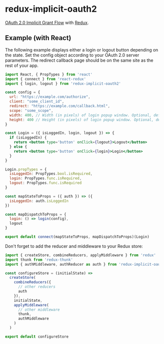 # redux-implicit-oauth2

[OAuth 2.0 Implicit Grant Flow](https://tools.ietf.org/html/rfc6749#section-4.2) with [Redux](https://github.com/reactjs/redux).

## Example (with React)

The following example displays either a login or logout button depending on the state.
Set the config object according to your OAuth 2.0 server parameters.
The redirect callback page should be on the same site as the rest of your app.

```jsx
import React, { PropTypes } from 'react'
import { connect } from 'react-redux'
import { login, logout } from 'redux-implicit-oauth2'

const config = {
  url: "https://example.com/authorize",
  client: "some_client_id",
  redirect: "https://example.com/callback.html",
  scope: "some_scope",
  width: 400, // Width (in pixels) of login popup window. Optional, default: 400
  height: 400 // Height (in pixels) of login popup window. Optional, default: 400
}

const Login = ({ isLoggedIn, login, logout }) => {
  if (isLoggedIn) {
    return <button type='button' onClick={logout}>Logout</button>
  } else {
    return <button type='button' onClick={login}>Login</button>
  }
}

Login.propTypes = {
  isLoggedIn: PropTypes.bool.isRequired,
  login: PropTypes.func.isRequired,
  logout: PropTypes.func.isRequired
}

const mapStateToProps = ({ auth }) => ({
  isLoggedIn: auth.isLoggedIn
})

const mapDispatchToProps = {
  login: () => login(config),
  logout
}

export default connect(mapStateToProps, mapDispatchToProps)(Login)
```

Don't forget to add the reducer and middleware to your Redux store:

```js
import { createStore, combineReducers, applyMiddleware } from 'redux'
import thunk from 'redux-thunk'
import { authMiddleware, authReducer as auth } from 'redux-implicit-oauth2'

const configureStore = (initialState) =>
  createStore(
    combineReducers({
      // other reducers
      auth
    }),
    initialState,
    applyMiddleware(
      // other middleware
      thunk,
      authMiddleware
    )
  )

export default configureStore
```
